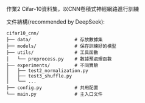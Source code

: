 作業2
Cifar-10資料集，以CNN卷積式神經網路進行訓練

文件結構(recommended by DeepSeek):
```
cifar10_cnn/
├── data/                # 存放數據集
├── models/              # 保存訓練好的模型
├── utils/               # 工具函數
│   └── preprocess.py    # 數據預處理函數
├── experiments/         # 不同實驗
│   ├── test2_normalization.py
│   ├── test3_shuffle.py
│   └── ...
├── config.py            # 共用配置
└── main.py              # 主入口文件
```